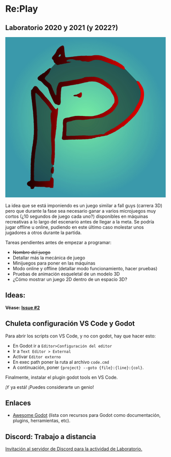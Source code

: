 # Re:Play
## Laboratorio 2020 y 2021 (y 2022?)

![Re:Playmenosmalo](./assets/re-play.jpg)


La idea que se está imponiendo es un juego similar a fall guys (carrera 3D) pero que durante la fase sea necesario ganar a varios microjuegos muy cortos (¿10 segundos de juego cada uno?) disponibles en máquinas recreativas a lo largo del escenario antes de llegar a la meta. Se podría jugar offline u online, pudiendo en este último caso molestar unos jugadores a otros durante la partida.

Tareas pendientes antes de empezar a programar:
* ~~Nombre del juego~~
* Detallar más la mecánica de juego
* Minijuegos para poner en las máquinas
* Modo online y offline (detallar modo funcionamiento, hacer pruebas)
* Pruebas de animación esqueletal de un modelo 3D 
* ¿Cómo mostrar un juego 2D dentro de un espacio 3D?

## Ideas:

**Véase: [Issue #2](https://github.com/codemonsters/re-play/issues/2)**

  
## Chuleta configuración VS Code y Godot
  Para abrir los scripts con VS Code, y no con godot, hay que hacer esto:
* En Godot ir a ```Editor>Configuración del editor```
* Ir a ```Text Editor > External```
* Activar ```Editor externo```
* En exec path poner la ruta al archivo ```code.cmd```
* A continuación, poner  ```{project} --goto {file}:{line}:{col}```.

Finalmente, instalar el plugin godot tools en VS Code.

¡Y ya está! ¡Puedes considerarte un genio!

## Enlaces

* [Awesome Godot](https://github.com/godotengine/awesome-godot) (lista con recursos para Godot como documentación, plugins, herramientas, etc).

## Discord: Trabajo a distancia
[Invitación al servidor de Discord para la actividad de Laboratorio.](https://discord.gg/ZQaNtRF)
